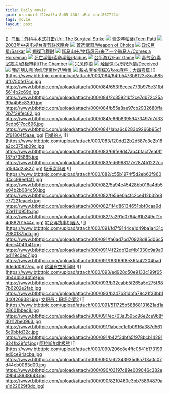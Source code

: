 ```yaml
---
title: Daily movie
guid: urn:uuid:f22eaf5a-8b05-430f-a8af-dacf8677f24f
tags: movie
layout: post
---
```


()
![]()
[乌里：外科手术式打击/Uri: The Surgical Strike](magnet:?xt=urn:btih:f37c936768c43d019aff0e96b7e48c41f25b5711)
![](window.open('http:\/\/img.baidu.com.btba.xiaoeryi.com/upload/2019/03/16/9x-56135927022.big.jpg'))
[青少年帕蒂/Teen Patti](magnet:?xt=urn:btih:c74f3c311bc0f7aa0152ae9320053e5db712eb0b)
![](window.open('http:\/\/img.baidu.com.btba.xiaoeryi.com/upload/2019/03/16/662A31670551_2.big.jpg'))
[2003年中央电视台春节联欢晚会](magnet:?xt=urn:btih:a23a7f0a23389c6999e3378c33b425ce1bf51018)
![](window.open('http:\/\/img.baidu.com.btba.xiaoeryi.com/upload/2019/03/16/613L52O3955712.big.jpg'))
[首选武器/Weapon of Choice](magnet:?xt=urn:btih:38fca8845951272e737e267c553fad86b5013d51)
![](window.open('http:\/\/img.baidu.com.btba.xiaoeryi.com/upload/2019/03/15/52851B91444X67.big.jpg'))
[政坛巨星/Sarkar](magnet:?xt=urn:btih:bbc741668cc8648140cf41942d338f8444c160e4)
![](window.open('http:\/\/img.baidu.com.btba.xiaoeryi.com/upload/2019/03/15/52067q580168U4.big.jpg'))
[蝴蝶飞舞时](magnet:?xt=urn:btih:576d28e77b3f895721848349ab23ef6eb159cefc)
![](window.open('http:\/\/img.baidu.com.btba.xiaoeryi.com/upload/2014/11/01/qgg1Agq1-q1g.big.jpg'))
[跃马山庄/牧场风云/来了一个骑马人/Comes a Horseman](magnet:?xt=urn:btih:1506f65fbec7fb475fe5e66a7937c563cdb56a84)
![](window.open('http:\/\/img.baidu.com.btba.xiaoeryi.com/upload/2019/03/15/m826B557947155.big.jpg'))
[死亡半径/索命半径/Radius](magnet:?xt=urn:btih:faf2705144ce3bfda41ed3d724a503c52b23ca0e)
![](window.open('http:\/\/img.baidu.com.btba.xiaoeryi.com/upload/2018/10/28/22r48I51900695.big.jpg'))
[公平游戏/Fair Game](magnet:?xt=urn:btih:df591ddd7cab2717b859b11cac9f3810aa801515)
![](window.open('http:\/\/img.baidu.com.btba.xiaoeryi.com/upload/2019/01/30/7R45859147o448.big.jpg'))
[毒气室/毒室裁决/终极审判/The Chamber](magnet:?xt=urn:btih:d425e3da80a42fc97eed5c1ceab6e8f3551ba42a)
![](window.open('http:\/\/img.baidu.com.btba.xiaoeryi.com/upload/2019/03/15/856956v741520T.big.jpg'))
[兴风作浪](magnet:?xt=urn:btih:JOV56G4DHLAHHLEFVHLTLDFBBATTQAHL)
![](http://gif-china.cc/uploads/allimg/190111/b7ee7e9b81cb2f7c.jpg?h=250)
[触目惊心/咫尺危情/Deceived](magnet:?xt=urn:btih:dd79d9de1c3e0758cff597a0fdd0c9128ff5afbb)
![](window.open('http:\/\/img.baidu.com.btba.xiaoeryi.com/upload/2019/03/15/18F5051a842649.big.jpg'))
[我的朋友叫哈维/迷离世界/哈维](magnet:?xt=urn:btih:89b2466a185b02fba2dd800e139b69a314718bdc)
![](window.open('http:\/\/img.baidu.com.btba.xiaoeryi.com/upload/2014/10/31/ANNlc!q!N!!!.big.jpg'))
[脱衣麻雀病栋X/脱衣麻将：大四喜篇](magnet:?xt=urn:btih:TGUCR6AV474N26FOS3MJS6QZAIFA6QS)
![](https://www.btbttpic.com/upload/attach/000/084/64fb5473b8123c8ca6854f0750fe17cd.jpg
https://www.btbttpic.com/upload/attach/000/084/653f8ecea773b975e31fbf5614b2c69d.jpg
https://www.btbttpic.com/upload/attach/000/084/2c35921bf2ce7db72c25a99a4b6c83d9.jpg
https://www.btbttpic.com/upload/attach/000/084/b55a8ae97cb2932680ffa2b7f39fec62.jpg
https://www.btbttpic.com/upload/attach/000/084/e66b83959473497d7d336edb617cc696.jpg
https://www.btbttpic.com/upload/attach/000/084/1aba6c6283b9266b95cf2f91804f5aae.jpg)
[已婚的人](magnet:?xt=urn:btih:TGUOCR6A474N26FOS3MJS6QZAIFA6QS)
![](https://www.btbttpic.com/upload/attach/000/083/f20dd22b2d587c3e2b18a2cc375ab09c.jpg
https://www.btbttpic.com/upload/attach/000/083/69fe9d47ab4bfacf7ea0ff187b735885.jpg
https://www.btbttpic.com/upload/attach/000/083/ed6968177e287451222cc51564d25827.jpg)
[极乐女忍者](magnet:?xt=urn:btih:TGUOCR6AV474N206FOS3MJS6QZAIFA6QS)
![](https://www.btbttpic.com/upload/attach/000/082/c55b1974f5d2eb63f960d4cc99ee14f1.jpg
https://www.btbttpic.com/upload/attach/000/082/5a94e45428bb016a4db5e04b2b084c50.jpg
https://www.btbttpic.com/upload/attach/000/082/fe56e0a4fc2ce412b32e8c77221eaaeb.jpg
https://www.btbttpic.com/upload/attach/000/082/1f4d86134651bbf0caa9d02e111d95fb.jpg
https://www.btbttpic.com/upload/attach/000/082/7a291d0764a61b249cf2c4d88201544c.jpg)
[宅女与执事机器人](magnet:?xt=urn:btih:TGUCR6AV474N26FOS3MJS6QZAIFA6QS)
![](https://www.btbttpic.com/upload/attach/000/091/fd7f9144ce1d49ba1a431c2980137bda.jpg
https://www.btbttpic.com/upload/attach/000/091/fa6ad7bd70928d85d06c54edc404fb4f.jpg
https://www.btbttpic.com/upload/attach/000/091/4f22db12ef4b1330c9a9a0bd119c0ec7.jpg
https://www.btbttpic.com/upload/attach/000/091/f83f69f8e36fa42204bad6dedd0927ec.jpg)
[这里有空房间吗](magnet:?xt=urn:btih:TGUOCRAV474N26FOS3MJS6QZAIFA6QS)
![](https://www.btbttpic.com/upload/attach/000/093/ed928d50e9133c199f65db4d45344fa9.jpg
https://www.btbttpic.com/upload/attach/000/093/b32eabb5f265a5c275f687b6202e2fab.jpg
https://www.btbttpic.com/upload/attach/000/093/b247b81dbfa78c21f33bb1340f269381.jpg)
[女职员：职场恋爱2](magnet:?xt=urn:btih:TGUOCR67AV474N26FOS3MJS6QZAIFA6QS)
![](https://www.btbttpic.com/upload/attach/000/091/511725b58868131621ad1a28601bbec8.jpg
https://www.btbttpic.com/upload/attach/000/091/ec763a3595c96e2ce968fd0112be0963.jpg
https://www.btbttpic.com/upload/attach/000/091/1abccc1efb0916a387d5615c9bbfd32c.jpg
https://www.btbttpic.com/upload/attach/000/091/b42f3dbfa5f978bcb14291824fb29fdf.jpg)
[阿拉斯加北极熊](magnet:?xt=urn:btih:TGUOCR6AV47426FOS3MJS6QZAIFA6QS)
![](https://www.btbttpic.com/upload/attach/000/090/206c8e4ffc0541b173199ed0ce94acba.jpg
https://www.btbttpic.com/upload/attach/000/090/a62343935d6a713a0c07d44cb0063d00.jpg
https://www.btbttpic.com/upload/attach/000/090/03197c89e009046c382e09b4c8938643.jpg
https://www.btbttpic.com/upload/attach/000/090/8210460e3bb75894879ae1d22629f8dc.jpg)
